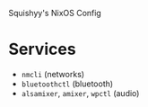 Squishyy's NixOS Config



# Services
 - `nmcli` (networks)
 - `bluetoothctl` (bluetooth)
 - `alsamixer`, `amixer`, `wpctl` (audio)

